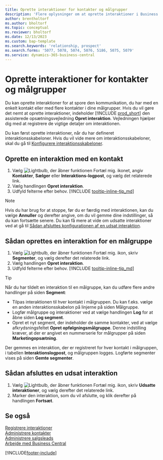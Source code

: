 ```yaml
---
title: Oprette interaktioner for kontakter og målgrupper
description: 'Flere oplysninger om at oprette interaktioner i Business Central for kommunikation, som du har med kontakter og segmenter.'
author: brentholtorf
ms.author: bholtorf
ms.topic: conceptual
ms.reviewer: bholtorf
ms.date: 12/13/2023
ms.custom: bap-template
ms.search.keywords: 'relationship, prospect'
ms.search.forms: '5077, 5078, 5074, 5076, 5186, 5075, 5079'
ms.service: dynamics-365-business-central
---
```

# <a name="create-interactions-on-contacts-and-segments"></a>Oprette interaktioner for kontakter og målgrupper

Du kan oprette interaktioner for at spore den kommunikation, du har med en enkelt kontakt eller med flere kontakter i dine målgrupper. Hvis du vil gøre det nemt at oprette interaktioner, indeholder [!INCLUDE [prod_short](includes/prod_short.md)] den assisterede opsætningsvejledning **Opret interaktion**. Vejledningen hjælper dig med at registrere de vigtige detaljer om interaktionen.

Du kan først oprette interaktioner, når du har defineret interaktionsskabeloner. Hvis du vil vide mere om interaktionsskabeloner, skal du gå til [Konfigurere interaktionsskabeloner](marketing-interactions.md).

## <a name="to-create-an-interaction-with-a-contact"></a>Oprette en interaktion med en kontakt

1. Vælg ![Lightbulb, der åbner funktionen Fortæl mig.](media/ui-search/search_small.png "Fortæl mig, hvad du vil foretage dig") ikonet, angiv **Kontakter**, **Sælger** eller **Interaktions-logpost**, og vælg det relaterede link.
2. Vælg handlingen **Opret interaktion**.
3. Udfyld felterne efter behov. [!INCLUDE [tooltip-inline-tip_md](includes/tooltip-inline-tip_md.md)]

> [!NOTE]  
> Hvis du har brug for at stoppe, før du er færdig med interaktionen, kan du vælge **Annuller** og derefter angive, om du vil gemme dine indstillinger, så du kan fortsætte senere. Du kan få mere at vide om udsatte interaktioner ved at gå til [Sådan afsluttes konfigurationen af en udsat interaktion](#to-finish-setting-up-a-postponed-interaction).

## <a name="to-create-an-interaction-on-a-segment"></a>Sådan oprettes en interaktion for en målgruppe

1. Vælg ![Lightbulb, der åbner funktionen Fortæl mig.](media/ui-search/search_small.png "Fortæl mig, hvad du vil foretage dig") ikon, skriv **Segmenter**, og vælg derefter det relaterede link.
2. Vælg handlingen **Opret interaktion**.
3. Udfyld felterne efter behov. [!INCLUDE [tooltip-inline-tip_md](includes/tooltip-inline-tip_md.md)]

> [!TIP]
> Når du har tildelt en interaktion til en målgruppe, kan du udføre flere andre handlinger på siden **Segment**:
>
> * Tilpas interaktionen til hver kontakt i målgruppen. Du kan f.eks. vælge en anden interaktionsskabelon på linjerne på siden Målgruppe.  
>* Logfør målgruppe og interaktioner ved at vælge handlingen **Log** for at åbne siden **Log segment**.
> * Opret et nyt segment, der indeholder de samme kontakter, ved at vælge afkrydsningsfeltet **Opret opfølgningsmålgruppe**. Denne indstilling kræver, at der er angivet en nummerserie for målgrupper på siden **Marketingopsætning**.

Der gemmes en interaktion, der er registreret for hver kontakt i målgruppen, i tabellen **Interaktionslogpost**, og målgruppen logges. Logførte segmenter vises på siden **Gemte segmenter**.

## <a name="to-finish-setting-up-a-postponed-interaction"></a>Sådan afsluttes en udsat interaktion

1. Vælg ![Lightbulb, der åbner funktionen Fortæl mig.](media/ui-search/search_small.png "Fortæl mig, hvad du vil foretage dig") ikon, skriv **Udsatte interaktioner**, og vælg derefter det relaterede link.
2. Marker den interaktion, som du vil afslutte, og klik derefter på handlingen **Fortsæt**.

## <a name="see-also"></a>Se også

[Registrere interaktioner](marketing-interactions.md)  
[Administrere kontakter](marketing-contacts.md)  
[Administrere salgsleads](marketing-manage-sales-opportunities.md)  
[Arbejde med Business Central](ui-work-product.md)

[!INCLUDE[footer-include](includes/footer-banner.md)]
